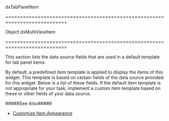<!--id-->dxTabPanelItem<!--/id-->
===========================================================================
<!--type-->Object<!--/type-->
<!--inherits-->dxMultiViewItem<!--/inherits-->
===========================================================================

<!--shortDescription-->
This section lists the data source fields that are used in a default template for tab panel items.
<!--/shortDescription-->

<!--fullDescription-->
By default, a predefined item template is applied to display the items of this widget. This template is based on certain fields of the data source provided for this widget. Below is a list of these fields. If the default item template is not appropriate for your task, implement a custom item template based on these or other fields of your data source. 

#####See Also#####
- [Customize Item Appearance](/Documentation/Guide/Widgets/TabPanel/Customize_Item_Appearance/)
<!--/fullDescription-->